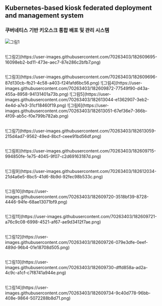 ## Kubernetes-based kiosk federated deployment and management system
### 쿠버네티스 기반 키오스크 통합 배포 및 관리 시스템  

![그림1](https://user-images.githubusercontent.com/70263403/182609689-9562bbab-4eda-41f8-a7a6-fccafddd8a95.png)
<h2></h2>
![그림2](https://user-images.githubusercontent.com/70263403/182609695-16098eb2-bd11-473e-aec7-87e286c2bfb7.png)
<h2></h2>
![그림3](https://user-images.githubusercontent.com/70263403/182609696-87d130cb-fb21-4c58-a403-f24fafd6bc56.png)
![그림4](https://user-images.githubusercontent.com/70263403/182609872-77549f90-d43a-455a-8958-94131401a73b.png)
![그림5](https://user-images.githubusercontent.com/70263403/182613044-e1362907-3eb2-4e4d-a7e3-31cf18460f19.png)
![그림6](https://user-images.githubusercontent.com/70263403/182613051-67ef36e7-366b-4f09-ab5c-f0e799b782ab.png)
<h2></h2>
![그림7](https://user-images.githubusercontent.com/70263403/182613059-215d4ad7-9562-49ed-8bcf-ceee91bd56df.png)
<h2></h2>
![그림8](https://user-images.githubusercontent.com/70263403/182609715-994850fe-1e75-4045-9f07-c2d69163187d.png)
<h2></h2>
![그림9](https://user-images.githubusercontent.com/70263403/182612034-21d4a6e5-8bc5-41d6-8b9d-92fec98b533c.png)
<h2></h2>
![그림10](https://user-images.githubusercontent.com/70263403/182609720-3518bf39-8728-4446-94fe-68ae13071bf9.png)
<h2></h2>
![그림11](https://user-images.githubusercontent.com/70263403/182609721-a76c9c08-6998-4521-af67-ae9d3412f7ae.png)
<h2></h2>
![그림12](https://user-images.githubusercontent.com/70263403/182609726-079e3dfe-0eef-489d-96b4-01e18708d505.png)
<h2></h2>
![그림13](https://user-images.githubusercontent.com/70263403/182609730-dffd858a-ad2a-4c9c-a1cf-c7f8741a944e.png)
<h2></h2>
![그림14](https://user-images.githubusercontent.com/70263403/182609734-9c40d778-96bb-408e-9864-5072288b8d71.png)
